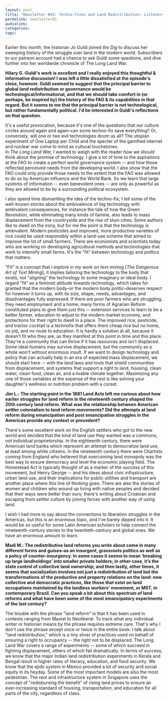 ```yaml
---
layout: post
title: "Newsletter #83: Techno-Fixes and Land Redistribution: Listeners’ Mailbag w/ Jo Guldi"
permalink: newsletter83
audiolink:
categories:
tags:
---
```

Earlier this month, the historian Jo Guldi joined *the Dig* to discuss her sweeping history of the struggle over land in the modern world. Subscribers to our patreon account had a chance to ask Guldi some questions, and dive further into her worldwide chronicle of The Long Land War.  


**Hilary G.:Guldi's work is excellent and I really enjoyed this thoughtful & informative discussion! I was left a little dissatisfied at the episode's close, however. Guldi seemed to suggest that the principal barrier to global land redistribution or governance would be technological/informational, and that we should take comfort in (or perhaps, be inspired by) the history of the FAO & its capabilities in that regard. But it seems to me that the principal barrier is not technological, but rather fundamentally political. I'd be interested in Guldi's reflections on that question.**

It's a useful provocation, because it's one of the questions that our culture circles around again and again–can some techno-fix save everything? Or, conversely, will one or two evil technologies doom us all?  The utopian experiment of One Laptop per Child and the specter of the gamified internet and nuclear war come to mind as cultural touchstones.  
In *The Long Land War,* I wanted to weigh with the reader how we should think about the promise of technology. I give a lot of time to the aspirations at the FAO to create a perfect world governance system -- and how those reflected perceived needs from the developing world. I also show that the FAO could only provide those needs to the extent that the FAO was allowed to do so by American influence and the World Bank.  So we learn that large systems of information -- even benevolent ones -- are only as powerful as they are allowed to be by a surrounding political ecosystem.  


I also spend time dismantling the idea of the techno-fix; I tell some of the well-known stories about the ambivalence of big technology with ambivalent consequences, for instance the tale of how the Green Revolution, while eliminating many kinds of famine, also leads to mass displacement from the countryside and the rise of slum cities. Some authors like to dwell on the irony, but for me the point is that the technology is ambivalent. Modern pesticides and improved, more productive varieties of rice could be used responsibly within a land-use scheme that aimed to improve the lot of small farmers. There are economists and scientists today who are working on developing agricultural methods and technologies that work to intensify small farms.  It's the "fit" between technology and politics that matters.  


"Fit" is a concept that I explore in my work on text-mining [*The Dangerous Art of Text Mining*]; it implies tailoring the technology to the body that exists, not "aligning" the technology to some imaginary or ideal body. I regard "fit" as a feminist attitude towards technology, which takes for granted that the modern body–or the modern body politic–deserves respect for however it turns up, with its size, shape, needs, advantages, and disadvantages fully expressed. If there are poor farmers who are struggling, they need employment and a home; many forms of Agrarian Reform constituted plans to give them just this -- extension services to learn to be a better farmer, education to adjust to the modern market economy, and protections for their right to dwell in a place. The improved rice, pesticide, and tractor cocktail is a technofix that offers them cheap rice but no home, no job, and no route to education. It is hardly a solution at all, because it doesn't fit who they are, as they manifest at this point in time and this place. They're a community that can thrive if it has resources and isn't displaced. Some ideal humans may survive displacement, but the community as a whole won't without enormous insult. If we want to design technology and policy that can actually help in an era of expected mass displacement, we should start here -- with the land laws and tools that shield communities from displacement, and systems that support a right to land, housing, clean water, clean food, clean air, and a livable climate together. Maximizing any one of those variables at the expense of the rest is like solving your daughter's wellness or nutrition problem with a corset.  


**Jim L.: The starting point in the 1881 Land Acts left me curious about how earlier struggles for land reform in the nineteenth century shaped the 20th century land reform. What was the relationship between American settler colonialism to land reform movements? Did the attempts at land reform during emancipation and post emancipation struggles in the Americas provide any context or precedent?**

There's some excellent work on the English settlers who got to the new world and decided that the kind of land use they wanted was a commons, not individual proprietorship. In the eighteenth century, there were American land banks which represent an attempt to democratize land use, at least among white citizens. In the nineteenth century there were Chartists coming from England who believed that overcoming land monopoly was the best way to ensure democracy and level the economic playing field. The Homestead Act is typically thought of as a marker of the success of this movement, but Henry George -- and his ideas about civic infrastructure, urban land use, and their implications for public utilities and transport are another place where this line of thinking goes. There are also the stories of women and children who wound up living with native peoples and decided that their ways were better than ours; there's writing about Croatoan and escaping from settler culture by joining forces with another way of using land. 


I wish I had more to say about the connections to liberation struggles in the Americas, but this is an enormous topic, and I've barely dipped into it. It would be so useful for some Latin American scholars to help connect the nineteenth-century stories to the twentieth-century and global ones. We have an enormous amount to learn.


**Madi M.: The redistributive land reforms you write about come in many different forms and guises–as an insurgent, grassroots politics as well as a policy of counter-insurgency. In some cases it seems to mean ‘breaking up large landholdings’ into smaller private holders; in other case, it’s the state control of collective land ownership; and then lastly, other times, it seems that socialization involves not just a redistribution of land but the transformations of the productive and property relations on the land: new collective and democratic practices, like those that exist on land occupations maintained by the landless workers’ movement, or MST, in contemporary Brazil. Can you speak a bit about this spectrum of land reforms and what have been some of the most emancipatory experiments of the last century?**


The trouble with the phrase "land reform" is that it has been used in contexts ranging from Maoist to Neoliberal. To track what any individual writer or historian means by the phrase requires extreme care. That's why I don't use the phrase except once or twice in the entire book. I talk about "land redistribution," which is a tiny sliver of practices used on behalf of ensuring a right to occupancy -- the right not to be displaced. The Long Land War covers a range of experiments -- some of which succeed in fighting displacement, others of which fail dramatically. In terms of success, we know that the major Indian land redistribution experiments in Kerala and Bengal result in higher rates of literacy, education, and food security. We know that the ejido system in Mexico provided a lot of security and social equity in its heyday. Some of the most important models are also the most pedestrian. The rent and infrastructure system in Singapore uses the concept of "redisbursing the benefit" of rising land prices to ensure an ever-increasing standard of housing, transportation, and education for all parts of the city, regardless of class. 

